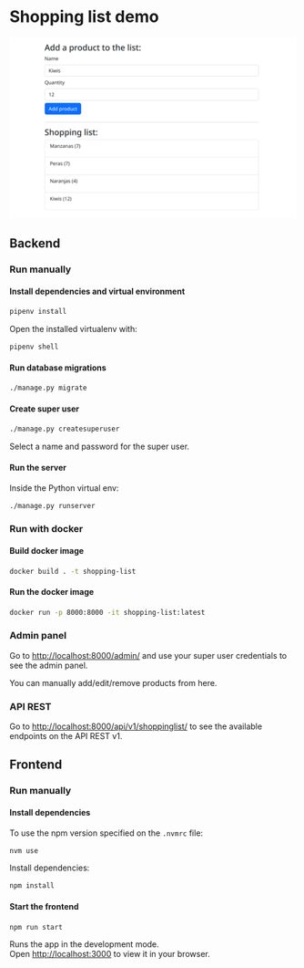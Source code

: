 # Shopping list demo

![Screenshot](.img/screenshot.png)

## Backend

### Run manually

#### Install dependencies and virtual environment

```bash
pipenv install
```

Open the installed virtualenv with:

```bash
pipenv shell
```

#### Run database migrations

```bash
./manage.py migrate
```

#### Create super user

```bash
./manage.py createsuperuser
```

Select a name and password for the super user.

#### Run the server

Inside the Python virtual env:

```bash
./manage.py runserver
```

### Run with docker

#### Build docker image

```bash
docker build . -t shopping-list
```

#### Run the docker image

```bash
docker run -p 8000:8000 -it shopping-list:latest
```

### Admin panel

Go to [http://localhost:8000/admin/](http://localhost:8000/admin/) and use your super user credentials to see the admin panel.

You can manually add/edit/remove products from here.

### API REST

Go to [http://localhost:8000/api/v1/shoppinglist/](http://localhost:8000/api/v1/shoppinglist/) to see the available endpoints on the API REST v1.

## Frontend

### Run manually

#### Install dependencies

To use the npm version specified on the `.nvmrc` file:

```bash
nvm use
```

Install dependencies:

```bash
npm install
```

#### Start the frontend

```bash
npm run start
```

Runs the app in the development mode.\
Open [http://localhost:3000](http://localhost:3000) to view it in your browser.
